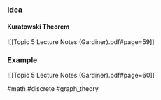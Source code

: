 ### Idea
#### Kuratowski Theorem
![[Topic 5 Lecture Notes (Gardiner).pdf#page=59]]
### Example
![[Topic 5 Lecture Notes (Gardiner).pdf#page=60]]


#math #discrete #graph_theory 

